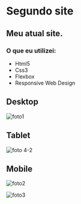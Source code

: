 # Segundo site

## Meu atual site.

### O que eu utilizei:

- Html5
- Css3
- Flexbox
- Responsive Web Design

## Desktop

![foto1](https://user-images.githubusercontent.com/59376552/73614093-ce9ffd00-45da-11ea-9b49-c4894fa61df5.png)

## Tablet

![foto 4-2](https://user-images.githubusercontent.com/59376552/73614133-2179b480-45db-11ea-8d83-0cfec6d65983.png)

## Mobile

![foto2](https://user-images.githubusercontent.com/59376552/73614094-d069c080-45da-11ea-89f3-9a6efaa78544.png)

![foto3](https://user-images.githubusercontent.com/59376552/73614096-d19aed80-45da-11ea-90a2-65adf6226cbb.png)
